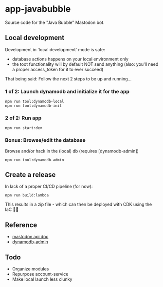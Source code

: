 # app-javabubble

Source code for the "Java Bubble" Mastodon bot.

## Local development

Development in 'local development' mode is safe:
- database actions happens on your local environment only
- the toot functionality will by default NOT send anything (also: you'll need a proper access_token for it to ever succeed)

That being said: Follow the next 2 steps to be up and running...

### 1 of 2: Launch dynamodb and initialize it for the app

    npm run tool:dynamodb-local
    npm run tool:dynamodb-init

### 2 of 2: Run app

    npm run start:dev

### Bonus: Browse/edit the database

Browse and/or hack in the (local) db (requires [dynamodb-admin])

    npm run tool:dynamodb-admin

## Create a release

In lack of a proper CI/CD pipeline (for now):

    npm run build:lambda

This results in a zip file - which can then be deployed with CDK using the IaC 👍🏻

## Reference
- [mastodon api doc](https://docs.joinmastodon.org/methods/statuses/)
- [dynamodb-admin](https://github.com/aaronshaf/dynamodb-admin)

## Todo

- Organize modules
- Repurpose account-service
- Make local launch less clunky